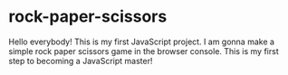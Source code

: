 # rock-paper-scissors
Hello everybody! This is my first JavaScript project. I am gonna make a simple rock paper scissors game in the browser console. This is my first step to becoming a JavaScript master!